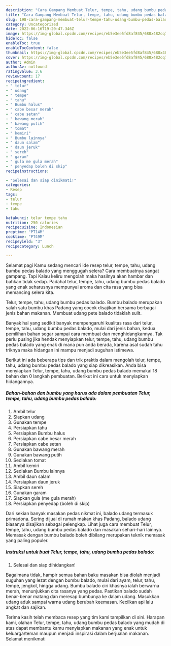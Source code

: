 ```yaml
---
description: "Cara Gampang Membuat Telur, tempe, tahu, udang bumbu pedas balado Anti Gagal"
title: "Cara Gampang Membuat Telur, tempe, tahu, udang bumbu pedas balado Anti Gagal"
slug: 198-cara-gampang-membuat-telur-tempe-tahu-udang-bumbu-pedas-balado-anti-gagal
category: Uncategorized
date: 2022-06-16T19:20:47.346Z
image: https://img-global.cpcdn.com/recipes/eb5e3ee5fd8af845/680x482cq70/telur-tempe-tahu-udang-bumbu-pedas-balado-foto-resep-utama.jpg
hideToc: false
enableToc: true
enableTocContent: false
thumbnail: https://img-global.cpcdn.com/recipes/eb5e3ee5fd8af845/680x482cq70/telur-tempe-tahu-udang-bumbu-pedas-balado-foto-resep-utama.jpg
cover: https://img-global.cpcdn.com/recipes/eb5e3ee5fd8af845/680x482cq70/telur-tempe-tahu-udang-bumbu-pedas-balado-foto-resep-utama.jpg
author: Admin
authorAv: notfound
ratingvalue: 3.6
reviewcount: 17
recipeingredient:
- " telur"
- " udang"
- " tempe"
- " tahu"
- " Bumbu halus"
- " cabe besar merah"
- " cabe setan"
- " bawang merah"
- " bawang putih"
- " tomat"
- " kemiri"
- " Bumbu lainnya"
- " daun salam"
- " daun jeruk"
- " sereh"
- " garam"
- " gula me gula merah"
- " penyedap boleh di skip"
recipeinstructions:

- "Selesai dan siap dinikmati!"
categories:
- Resep
tags:
- telur
- tempe
- tahu

katakunci: telur tempe tahu 
nutrition: 250 calories
recipecuisine: Indonesian
preptime: "PT14M"
cooktime: "PT49M"
recipeyield: "3"
recipecategory: Lunch

---
```



Selamat pagi Kamu sedang mencari ide resep telur, tempe, tahu, udang bumbu pedas balado yang menggugah selera? Cara membuatnya sangat gampang. Tapi Kalau keliru mengolah maka hasilnya akan hambar dan bahkan tidak sedap. Padahal telur, tempe, tahu, udang bumbu pedas balado yang enak seharusnya mempunyai aroma dan cita rasa yang bisa memancing selera kita.


Telur, tempe, tahu, udang bumbu pedas balado. Bumbu balado merupakan salah satu bumbu khas Padang yang cocok disajikan bersama berbagai jenis bahan makanan. Membuat udang pete balado tidaklah sulit.

Banyak hal yang sedikit banyak mempengaruhi kualitas rasa dari telur, tempe, tahu, udang bumbu pedas balado, mulai dari jenis bahan, kedua pemilihan bahan segar sampai cara membuat dan menghidangkannya. Tak perlu pusing jika hendak menyiapkan telur, tempe, tahu, udang bumbu pedas balado yang enak di mana pun anda berada, karena asal sudah tahu triknya maka hidangan ini mampu menjadi suguhan istimewa.


Berikut ini ada beberapa tips dan trik praktis dalam mengolah telur, tempe, tahu, udang bumbu pedas balado yang siap dikreasikan. Anda bisa menyiapkan Telur, tempe, tahu, udang bumbu pedas balado memakai 18 bahan dan 0 langkah pembuatan. Berikut ini cara untuk menyiapkan hidangannya.

<!--inarticleads1-->

##### Bahan-bahan dan bumbu yang harus ada dalam pembuatan Telur, tempe, tahu, udang bumbu pedas balado:

1. Ambil  telur
1. Siapkan  udang
1. Gunakan  tempe
1. Persiapkan  tahu
1. Persiapkan  Bumbu halus
1. Persiapkan  cabe besar merah
1. Persiapkan  cabe setan
1. Gunakan  bawang merah
1. Gunakan  bawang putih
1. Sediakan  tomat
1. Ambil  kemiri
1. Sediakan  Bumbu lainnya
1. Ambil  daun salam
1. Persiapkan  daun jeruk
1. Siapkan  sereh
1. Gunakan  garam
1. Siapkan  gula (me gula merah)
1. Persiapkan  penyedap (boleh di skip)


Dari sekian banyak masakan pedas nikmat ini, balado udang termasuk primadona. Sering dijual di rumah makan khas Padang, balado udang biasanya disajikan sebagai pelengkap. Lihat juga cara membuat Telur, tempe, tahu, udang bumbu pedas balado dan masakan sehari-hari lainnya. Memasak dengan bumbu balado boleh dibilang merupakan teknik memasak yang paling populer. 

<!--inarticleads2-->

##### Instruksi untuk buat Telur, tempe, tahu, udang bumbu pedas balado:


1. Selesai dan siap dihidangkan!

Bagaimana tidak, hampir semua bahan baku masakan bisa diolah menjadi suguhan yang lezat dengan bumbu balado, mulai dari ayam, telur, tahu, tempe, jengkol, hingga udang. Bumbu balado ciri khasnya ialah berwarna merah, menunjukkan cita rasanya yang pedas. Pastikan balado sudah benar-benar matang dan meresap bumbunya ke dalam udang. Masukkan udang aduk sampai warna udang berubah keemasan. Kecilkan api lalu angkat dan sajikan. 

Terima kasih telah membaca resep yang tim kami tampilkan di sini. Harapan kami, olahan Telur, tempe, tahu, udang bumbu pedas balado yang mudah di atas dapat membantu kamu menyiapkan makanan yang enak untuk keluarga/teman maupun menjadi inspirasi dalam berjualan makanan. Selamat menikmati

